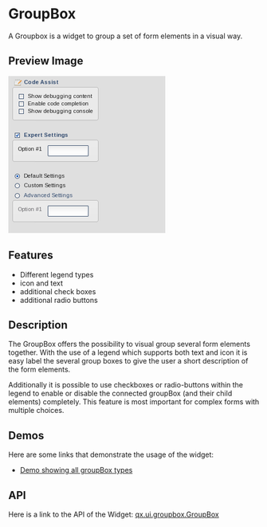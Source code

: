 GroupBox
========

A Groupbox is a widget to group a set of form elements in a visual way.

Preview Image
-------------

![groupbox\_complete.png](groupbox_complete.png)

Features
--------

-   Different legend types
-   icon and text
-   additional check boxes
-   additional radio buttons

Description
-----------

The GroupBox offers the possibility to visual group several form elements together. With the use of a legend which supports both text and icon it is easy label the several group boxes to give the user a short description of the form elements.

Additionally it is possible to use checkboxes or radio-buttons within the legend to enable or disable the connected groupBox (and their child elements) completely. This feature is most important for complex forms with multiple choices.

Demos
-----

Here are some links that demonstrate the usage of the widget:

-   [Demo showing all groupBox types](../../apps/demobrowser/#widget~GroupBox.html)

API
---

Here is a link to the API of the Widget:
[qx.ui.groupbox.GroupBox](../../apps/apiviewer/#qx.ui.groupbox)
